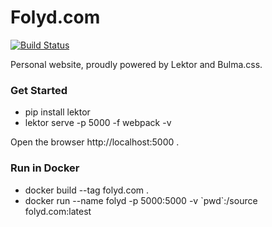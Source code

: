 # Folyd.com

[![Build Status](https://travis-ci.com/Folyd/folyd.com.svg?branch=master)](https://travis-ci.com/Folyd/folyd.com)

Personal website, proudly powered by Lektor and Bulma.css.

### Get Started

- pip install lektor
- lektor serve -p 5000 -f webpack -v

Open the browser http://localhost:5000 .


### Run in Docker

- docker build --tag folyd.com .
- docker run --name folyd -p 5000:5000 -v \`pwd\`:/source folyd.com:latest